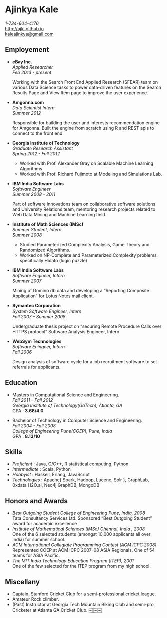 Ajinkya Kale
============
_1-734-604-4176_  
http://ajkl.github.io  
kaleajinkya@gmail.com  

Employement
----------
* **eBay Inc.**  
    _Applied Researcher_  
    _Feb 2013 - present_  

    Working with the Search Front End Applied Research (SFEAR) team on various Data Science tasks to power data-driven features on the Search Results Page and View Item page to improve the user experience.

* **Amgonna.com**  
    _Data Scientist Intern_  
    _Summer 2012_  

    Responsible for building the user and interests recommendation engine for Amgonna. Built the engine from scratch using R and REST apis to connect to the front end.

* **Georgia Institute of Technology**   
    _Graduate Research Assistant_  
    _Spring 2012 - Fall 2012_  

    - Worked with Prof. Alexander Gray on Scalable Machine Learning Algorithms.
    - Worked with Prof. Richard Fujimoto at Modeling and Simulations Lab.

* **IBM India Software Labs**  
    _Software Engineer_    
    _Summer 2008 - 2011_  

    Part of software innovations team on collaborative software solutions and University Relations team, mentoring research projects related to Web Data Mining and Machine Learning field.

* **Institute of Math Sciences (IMSc)**  
    _Summer Student, Intern_  
    _Summer 2008_  

    - Studied Parameterized Complexity Analysis, Game Theory and Randomized Algorithms.
    - Worked on NP-Complete and Parameterized Complexity problems, specifically Hidato (logic puzzle)
    
* **IBM India Software Labs**  
    _Software Engineer, Intern_  
    _Summer 2007_  

    Mining of Domino db data and developing a “Reporting Composite Application” for Lotus Notes mail client.
    
* **Symantec Corporation**  
    _System Software Engineer, Intern_  
    _Fall 2007 – Summer 2008_  

    Undergraduate thesis project on “securing Remote Procedure Calls over HTTPS protocol” Software Analysis Engineer, Intern

* **WebSym Technologies**  
    _Software Eningeer, Intern_  
    _Fall 2006_  

    Design analysis of software cycle for a job recruitment software to set referrals for applicants.

Education
---------
* Masters in Computational Science and Engineering.  
    _Fall 2011 – Fall 2012_  
    _Georgia Institute of Technology(GaTech), Atlanta, GA_  
    GPA : **3.66/4.0**

* Bachelor of Technology in Computer Science and Engineering.  
    _Fall 2004 - Fall 2008_  
    _College of Engineering Pune(COEP), Pune, India_  
    GPA : **8.13/10**

Skills
------
  - _Proficient_ : Java, C/C++, R statistical computing, Python
  - _Intermediate_ : Scala, Python
  - _Hobbyist_ : Haskell, Erlang, JavaScript
  - _Technologies_ : Apache{ Spark, Hadoop, Lucene, Solr }, GraphLab, 0xdata H2O.ai, Neo4j GraphDB, MongoDB
 
Honors and Awards
-----------------
  - _Best Outgoing Student College of Engineering Pune, India, 2008_   
    Tata Consultancy Services Ltd. Sponsored “Best Outgoing Student” award for academic excellence
  - _Institute of Mathematical Sciences (IMSc) Chennai, India , 2008_  
      One of the 6 selected students (amongst 10,000 applicants all over India) for summer school.
  - _ACM International Collegiate Programming Contest (ACM ICPC 2008)_  
      Represented COEP at ACM ICPC 2007-08 ASIA Regionals. One of 54 teams for ASIA Pacific.
  - _The MIT India Technology Education Program (ITEP), 2001_  
      One of the few selected for the ITEP program from my high school.

Miscellany
----------
  - Captain, Stanford Cricket Club for a semi-professional cricket league.
  - Amateur Rock climber.
  - (Past) Instructor at Georgia Tech Mountain Biking Club and semi-pro Cricketer at Atlanta GA Cricket Club.
￼￼￼
